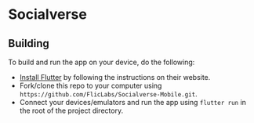 # Socialverse
<!-- [![Codemagic build status](https://api.codemagic.io/apps/6347c6e822ff8dee2c38937d/6347c6e822ff8dee2c38937c/status_badge.svg)](https://codemagic.io/apps/6347c6e822ff8dee2c38937d/6347c6e822ff8dee2c38937c/latest_build) -->

## Building

To build and run the app on your device, do the following:

-   [Install Flutter](https://flutter.dev/docs/get-started/install/) by following the instructions on their website.
-   Fork/clone this repo to your computer using `https://github.com/FlicLabs/Socialverse-Mobile.git`.
-   Connect your devices/emulators and run the app using `flutter run` in the root of the project directory.
